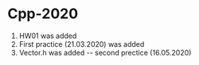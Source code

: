 # Cpp-2020
1) HW01 was added  
2) First practice (21.03.2020) was added
3) Vector.h was added -- second prectice (16.05.2020)
